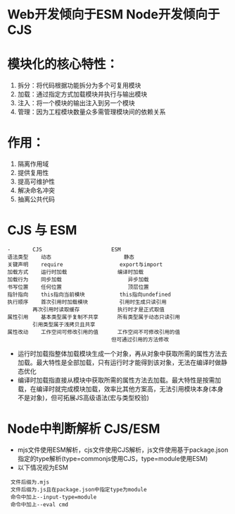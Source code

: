 # Web开发倾向于ESM Node开发倾向于CJS
# 模块化的核心特性：
1. 拆分：将代码根据功能拆分为多个可复用模块
2. 加载：通过指定方式加载模块并执行与输出模块
3. 注入：将一个模块的输出注入到另一个模块
4. 管理：因为工程模块数量众多需管理模块间的依赖关系
# 作用：
1. 隔离作用域
2. 提供复用性
3. 提高可维护性
4. 解决命名冲突
5. 抽离公共代码
# CJS 与 ESM 
```text
-	    CJS	                     ESM
语法类型	动态	                     静态
关键声明	require	                 export与import
加载方式	运行时加载	             编译时加载
加载行为	同步加载	                 异步加载
书写位置	任何位置	                 顶层位置
指针指向	this指向当前模块	         this指向undefined
执行顺序	首次引用时加载模块          引用时生成只读引用
        再次引用时读取缓存	         执行时才是正式取值                                 
属性引用	基本类型属于复制不共享      所有类型属于动态只读引用
        引用类型属于浅拷贝且共享	
属性改动	工作空间可修改引用的值	     工作空间不可修改引用的值
                                 但可通过引用的方法修改
```
* 运行时加载指整体加载模块生成一个对象，再从对象中获取所需的属性方法去加载。最大特性是全部加载，只有运行时才能得到该对象，无法在编译时做静态优化
* 编译时加载指直接从模块中获取所需的属性方法去加载。最大特性是按需加载，在编译时就完成模块加载，效率比其他方案高，无法引用模块本身(本身不是对象)，但可拓展JS高级语法(宏与类型校验)
# Node中判断解析 CJS/ESM
* mjs文件使用ESM解析，cjs文件使用CJS解析，js文件使用基于package.json指定的type解析(type=commonjs使用CJS，type=module使用ESM)
* 以下情况视为ESM
```text
 文件后缀为.mjs
 文件后缀为.js且在package.json中指定type为module
 命令中加上--input-type=module
 命令中加上--eval cmd
```
